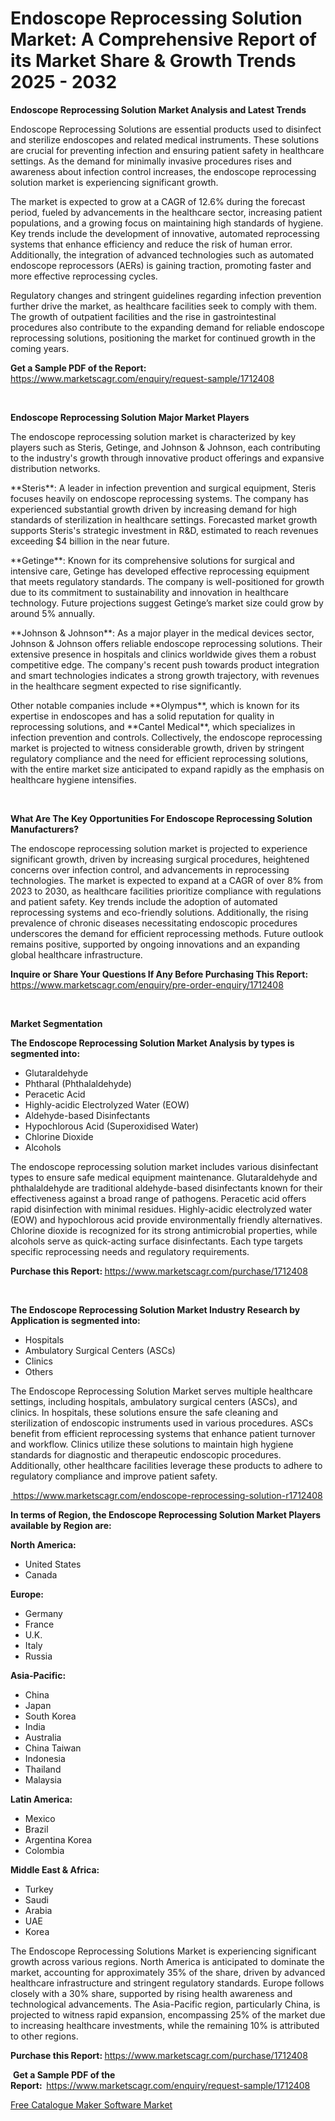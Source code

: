 <p><h1>Endoscope Reprocessing Solution Market: A Comprehensive Report of its Market Share & Growth Trends 2025 - 2032</h1></p><p><strong>Endoscope Reprocessing Solution Market Analysis and Latest Trends</strong></p>
<p><p>Endoscope Reprocessing Solutions are essential products used to disinfect and sterilize endoscopes and related medical instruments. These solutions are crucial for preventing infection and ensuring patient safety in healthcare settings. As the demand for minimally invasive procedures rises and awareness about infection control increases, the endoscope reprocessing solution market is experiencing significant growth.</p><p>The market is expected to grow at a CAGR of 12.6% during the forecast period, fueled by advancements in the healthcare sector, increasing patient populations, and a growing focus on maintaining high standards of hygiene. Key trends include the development of innovative, automated reprocessing systems that enhance efficiency and reduce the risk of human error. Additionally, the integration of advanced technologies such as automated endoscope reprocessors (AERs) is gaining traction, promoting faster and more effective reprocessing cycles.</p><p>Regulatory changes and stringent guidelines regarding infection prevention further drive the market, as healthcare facilities seek to comply with them. The growth of outpatient facilities and the rise in gastrointestinal procedures also contribute to the expanding demand for reliable endoscope reprocessing solutions, positioning the market for continued growth in the coming years.</p></p>
<p><strong>Get a Sample PDF of the Report:&nbsp;</strong> <a href="https://www.marketscagr.com/enquiry/request-sample/1712408?utm_campaign=2991&utm_medium=2&utm_source=Github&utm_content=ia&utm_term=28032025&utm_id=endoscope-reprocessing-solution">https://www.marketscagr.com/enquiry/request-sample/1712408</a></p>
<p>&nbsp;</p>
<p><strong>Endoscope Reprocessing Solution Major Market Players</strong></p>
<p><p>The endoscope reprocessing solution market is characterized by key players such as Steris, Getinge, and Johnson & Johnson, each contributing to the industry's growth through innovative product offerings and expansive distribution networks. </p><p>**Steris**: A leader in infection prevention and surgical equipment, Steris focuses heavily on endoscope reprocessing systems. The company has experienced substantial growth driven by increasing demand for high standards of sterilization in healthcare settings. Forecasted market growth supports Steris's strategic investment in R&D, estimated to reach revenues exceeding $4 billion in the near future.</p><p>**Getinge**: Known for its comprehensive solutions for surgical and intensive care, Getinge has developed effective reprocessing equipment that meets regulatory standards. The company is well-positioned for growth due to its commitment to sustainability and innovation in healthcare technology. Future projections suggest Getinge’s market size could grow by around 5% annually.</p><p>**Johnson & Johnson**: As a major player in the medical devices sector, Johnson & Johnson offers reliable endoscope reprocessing solutions. Their extensive presence in hospitals and clinics worldwide gives them a robust competitive edge. The company's recent push towards product integration and smart technologies indicates a strong growth trajectory, with revenues in the healthcare segment expected to rise significantly.</p><p>Other notable companies include **Olympus**, which is known for its expertise in endoscopes and has a solid reputation for quality in reprocessing solutions, and **Cantel Medical**, which specializes in infection prevention and controls. Collectively, the endoscope reprocessing market is projected to witness considerable growth, driven by stringent regulatory compliance and the need for efficient reprocessing solutions, with the entire market size anticipated to expand rapidly as the emphasis on healthcare hygiene intensifies.</p></p>
<p>&nbsp;</p>
<p><strong>What Are The Key Opportunities For Endoscope Reprocessing Solution Manufacturers?</strong></p>
<p><p>The endoscope reprocessing solution market is projected to experience significant growth, driven by increasing surgical procedures, heightened concerns over infection control, and advancements in reprocessing technologies. The market is expected to expand at a CAGR of over 8% from 2023 to 2030, as healthcare facilities prioritize compliance with regulations and patient safety. Key trends include the adoption of automated reprocessing systems and eco-friendly solutions. Additionally, the rising prevalence of chronic diseases necessitating endoscopic procedures underscores the demand for efficient reprocessing methods. Future outlook remains positive, supported by ongoing innovations and an expanding global healthcare infrastructure.</p></p>
<p><strong>Inquire or Share Your Questions If Any Before Purchasing This Report:</strong> <a href="https://www.marketscagr.com/enquiry/pre-order-enquiry/1712408?utm_campaign=2991&utm_medium=2&utm_source=Github&utm_content=ia&utm_term=28032025&utm_id=endoscope-reprocessing-solution">https://www.marketscagr.com/enquiry/pre-order-enquiry/1712408</a></p>
<p>&nbsp;</p>
<p><strong>Market Segmentation</strong></p>
<p><strong>The Endoscope Reprocessing Solution Market Analysis by types is segmented into:</strong></p>
<p><ul><li>Glutaraldehyde</li><li>Phtharal (Phthalaldehyde)</li><li>Peracetic Acid</li><li>Highly-acidic Electrolyzed Water (EOW)</li><li>Aldehyde-based Disinfectants</li><li>Hypochlorous Acid (Superoxidised Water)</li><li>Chlorine Dioxide</li><li>Alcohols</li></ul></p>
<p><p>The endoscope reprocessing solution market includes various disinfectant types to ensure safe medical equipment maintenance. Glutaraldehyde and phthalaldehyde are traditional aldehyde-based disinfectants known for their effectiveness against a broad range of pathogens. Peracetic acid offers rapid disinfection with minimal residues. Highly-acidic electrolyzed water (EOW) and hypochlorous acid provide environmentally friendly alternatives. Chlorine dioxide is recognized for its strong antimicrobial properties, while alcohols serve as quick-acting surface disinfectants. Each type targets specific reprocessing needs and regulatory requirements.</p></p>
<p><strong>Purchase this Report:&nbsp;</strong><a href="https://www.marketscagr.com/purchase/1712408?utm_campaign=2991&utm_medium=2&utm_source=Github&utm_content=ia&utm_term=28032025&utm_id=endoscope-reprocessing-solution">https://www.marketscagr.com/purchase/1712408</a></p>
<p>&nbsp;</p>
<p><strong>The Endoscope Reprocessing Solution Market Industry Research by Application is segmented into:</strong></p>
<p><ul><li>Hospitals</li><li>Ambulatory Surgical Centers (ASCs)</li><li>Clinics</li><li>Others</li></ul></p>
<p><p>The Endoscope Reprocessing Solution Market serves multiple healthcare settings, including hospitals, ambulatory surgical centers (ASCs), and clinics. In hospitals, these solutions ensure the safe cleaning and sterilization of endoscopic instruments used in various procedures. ASCs benefit from efficient reprocessing systems that enhance patient turnover and workflow. Clinics utilize these solutions to maintain high hygiene standards for diagnostic and therapeutic endoscopic procedures. Additionally, other healthcare facilities leverage these products to adhere to regulatory compliance and improve patient safety.</p></p>
<p><a href="https://www.marketscagr.com/endoscope-reprocessing-solution-r1712408?utm_campaign=2991&utm_medium=2&utm_source=Github&utm_content=ia&utm_term=28032025&utm_id=endoscope-reprocessing-solution">&nbsp;https://www.marketscagr.com/endoscope-reprocessing-solution-r1712408</a></p>
<p><strong>In terms of Region, the Endoscope Reprocessing Solution Market Players available by Region are:</strong></p>
<p>
    <p> <strong> North America: </strong>
        <ul>
            <li>United States</li>
            <li>Canada</li>
        </ul>
        </p> 
    <p> <strong> Europe: </strong>
        <ul>
            <li>Germany</li>
            <li>France</li>
            <li>U.K.</li>
            <li>Italy</li>
            <li>Russia</li>
        </ul>
        </p> 
    <p> <strong> Asia-Pacific: </strong>
        <ul>
            <li>China</li>
            <li>Japan</li>
            <li>South Korea</li>
            <li>India</li>
            <li>Australia</li>
            <li>China Taiwan</li>
            <li>Indonesia</li>
            <li>Thailand</li>
            <li>Malaysia</li>
        </ul>
        </p> 
    <p> <strong> Latin America: </strong>
        <ul>
            <li>Mexico</li>
            <li>Brazil</li>
            <li>Argentina Korea</li>
            <li>Colombia</li>
        </ul>
        </p> 
    <p> <strong> Middle East & Africa: </strong>
        <ul>
            <li>Turkey</li>
            <li>Saudi</li>
            <li>Arabia</li>
            <li>UAE</li>
            <li>Korea</li>
        </ul>
    </p>
    </p>
<p><p>The Endoscope Reprocessing Solutions Market is experiencing significant growth across various regions. North America is anticipated to dominate the market, accounting for approximately 35% of the share, driven by advanced healthcare infrastructure and stringent regulatory standards. Europe follows closely with a 30% share, supported by rising health awareness and technological advancements. The Asia-Pacific region, particularly China, is projected to witness rapid expansion, encompassing 25% of the market due to increasing healthcare investments, while the remaining 10% is attributed to other regions.</p></p>
<p><strong>Purchase this Report: </strong><a href="https://www.marketscagr.com/purchase/1712408?utm_campaign=2991&utm_medium=2&utm_source=Github&utm_content=ia&utm_term=28032025&utm_id=endoscope-reprocessing-solution">https://www.marketscagr.com/purchase/1712408</a></p>
<p>&nbsp;<strong>Get a Sample PDF of the Report:&nbsp;&nbsp;</strong><a href="https://www.marketscagr.com/enquiry/request-sample/1712408?utm_campaign=2991&utm_medium=2&utm_source=Github&utm_content=ia&utm_term=28032025&utm_id=endoscope-reprocessing-solution">https://www.marketscagr.com/enquiry/request-sample/1712408</a></p>
<p><strong></strong></p>
<p><p><a href="https://github.com/penglatilles/Market-Research-Report-List-1/blob/main/free-catalogue-maker-software-market.md?utm_campaign=2991&utm_medium=2&utm_source=Github&utm_content=ia&utm_term=28032025&utm_id=endoscope-reprocessing-solution">Free Catalogue Maker Software Market</a></p></p>